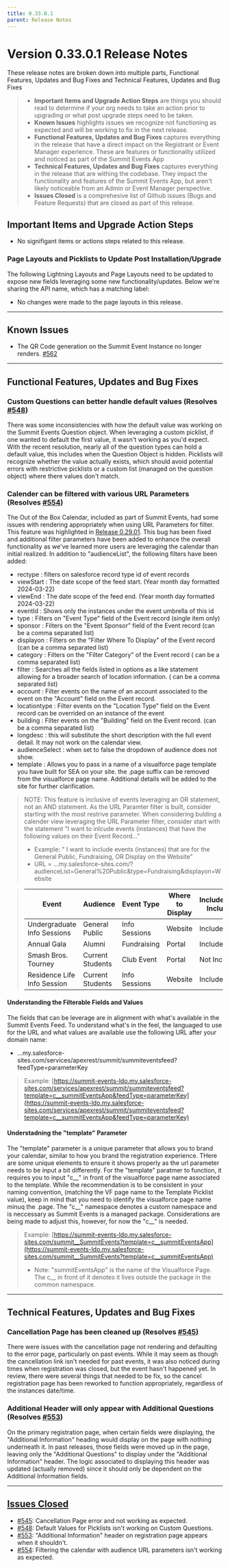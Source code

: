 ```yaml
---
title: 0.33.0.1
parent: Release Notes
---
```


# Version 0.33.0.1 Release Notes

These release notes are broken down into multiple parts, Functional Features, Updates and Bug Fixes and Technical Features, Updates and Bug Fixes 
> - **Important Items and Upgrade Action Steps** are things you should read to determine if your org needs to take an action prior to upgrading or what post upgrade steps need to be taken.
> - **Known Issues** highlights issues we recognize not functioning as expected and will be working to fix in the next release.
> - **Functional Features, Updates and Bug Fixes** captures everything in the release that have a direct impact on the Registrant or Event Manager experience. These are features or functionality utilized and noticed as part of the Summit Events App
> -  **Technical Features, Updates and Bug Fixes** captures everything in the release that are withing the codebase. They impact the functionality and features of the Summit Events App, but aren't likely noticeable from an Admin or Event Manager perspective.
> - **Issues Closed** is a comprehesive list of Github issues (Bugs and Feature Requests) that are closed as part of this release.


## Important Items and Upgrade Action Steps

* No signifigant items or actions steps related to this release.

### Page Layouts and Picklists to Update Post Installation/Upgrade
The following Lightning Layouts and Page Layouts need to be updated to expose new fields leveraging some new functionality/updates. Below we're sharing the API name, which has a matching label:

* No changes were made to the page layouts in this release.

---
## Known Issues
* The QR Code generation on the Summit Event Instance no longer renders. [#562](https://github.com/SFDO-Community/Summit-Events-App/issues/562)

---
## Functional Features, Updates and Bug Fixes

### Custom Questions can better handle default values (Resolves [#548](https://github.com/SFDO-Community/Summit-Events-App/issues/548))
There was some inconsistencies with how the default value was working on the Summit Events Question object. When leveraging a custom picklist, if one wanted to default the first value, it wasn't working as you'd expect. With the recent resolution, nearly all of the question types can hold a default value, this includes when the Question Object is hidden. Picklists will recognize whether the value actually exists, which should avoid potential errors with restrictive picklists or a custom list (managed on the question object) where there values don't match.

### Calender can be filtered with various URL Parameters (Resolves [#554](https://github.com/SFDO-Community/Summit-Events-App/issues/554))
The Out of the Box Calendar, included as part of Summit Events, had some issues with rendering appropriately when using URL Parameters for filter. This feature was highlighted in [Release 0.29.01](https://sfdo-community-sprints.github.io/summit-events-app-documentation/docs/release-notes/0-29-0-1/#filtering-and-display-options-1). This bug has been fixed and additional filter parameters have been added to enhance the overall functionality as we've learned more users are leveraging the calendar than initial realized. In addition to  "audienceList", the following filters have been added:
* rectype : filters on salesforce record type id of event records
* viewStart : The date scope of the feed start. (Year month day formatted 2024-03-22)
* viewEnd : The date scope of the feed end. (Year month day formatted 2024-03-22)
* eventId : Shows only the instances under the event umbrella of this id
* type : Filters on "Event Type" field of the Event record (single item only)
* sponsor : Filters on the "Event Sponsor" field of the Event record (can be a comma separated list)
* displayon : Filters on the "Filter Where To Display" of the Event record (can be a comma separated list)
* category : Filters on the "Filter Category" of the Event record ( can be a comma separated list)
* filter : Searches all the fields listed in options as a like statement allowing for a broader search of location information. ( can be a comma separated list)
* account : Filter events on the name of an account associated to the event on the "Account" field on the Event record.
* locationtype : Filter events on the "Location Type" field on the Event record can be overrided on an instance of the event
* building : Filter events on the "Building" field on the Event record. (can be a comma separated list)
* longdesc : this will substitute the short description with the full event detail. It may not work on the calendar view.
* audienceSelect : when set to false the dropdown of audience does not show.
* template : Allows you to pass in a name of a visualforce page template you have built for SEA on your site. the .page suffix can be removed from the visualforce page name.
Additional details will be added to the site for further clarification.
> NOTE: This feature is inclusive of events leveraging an OR statement, not an AND statement. As the URL Paramter filter is built, consider starting with the most restrive parameter. When considering bulding a calender view leveraging the URL Parameter filter, consider start with the statement "I want to inlcude events (instances) that have the following values on their Event Record..."
> *  Example: " I want to include events (instances) that are for the General Public, Fundraising, OR Display on the Website"
> *  URL = ...my.salesforce-sites.com/?audienceList=General%20Public&type=Fundraising&displayon=Website

> | Event | Audience | Event Type | Where to Display | Included/Not Included | Reason
> | ------- | ------- | ------- | ------- | ------- | -------|
> | Undergraduate Info Sessions | General Public | Info Sessions | Website | Included | audienceList=General%20Public & displayon=Website
> | Annual Gala | Alumni | Fundraising | Portal | Included | type=Fundraising
> | Smash Bros. Tourney | Current Students | Club Event | Portal | Not Included | No values match
> | Residence Life Info Session | Current Students |  Info Sessions | Website | Included | displayon=Website


#### Understanding the Filterable Fields and Values
The fields that can be leverage are in alignment with what's available in the Summit Events Feed.  To understand what's in the feel, the languaged to use for the URL and what values are available use the following URL after your domain name:
* ...my.salesforce-sites.com/services/apexrest/summit/summiteventsfeed?feedType=parameterKey
> Example: [https://summit-events-ldo.my.salesforce-sites.com/services/apexrest/summit/summiteventsfeed?template=c__summitEventsApp&feedType=parameterKey](https://summit-events-ldo.my.salesforce-sites.com/services/apexrest/summit/summiteventsfeed?template=c__summitEventsApp&feedType=parameterKey)

#### Understadning the "template" Parameter
The "template" parameter is a unique parameter that allows you to brand your calendar, similar to how you brand the registration experience. THere are some unique elements to ensure it shows properly as the url parameter needs to be input a bit differently. For the "template" paratmer to function, it requires you to input "c__" in front of the visualforce page name associated to the template. While the recommendation is to be consistent in your naming convention, (matching the VF page name to the Template Picklist value), keep in mind that you need to identify the visualforce page name minuq the .page. The "c__" namespace denotes a custom namespace and is neccessary as Summit Events is a managed package. Considerations are being made to adjust this, however, for now the "c__" is needed.
> Example: [https://summit-events-ldo.my.salesforce-sites.com/summit__SummitEvents?template=c__summitEventsApp](https://summit-events-ldo.my.salesforce-sites.com/summit__SummitEvents?template=c__summitEventsApp)
> * Note: "summitEventsApp" is the name of the Visualforce Page. The c__ in front of it denotes it lives outside the package in the common namespace.

---
## Technical Features, Updates and Bug Fixes

### Cancellation Page has been cleaned up (Resolves [#545](https://github.com/SFDO-Community/Summit-Events-App/issues/545))
There were issues with the cancellation page not rendering and defaulting to the error page, particularly on past events. While it may seem as though the cancellation link isn't needed for past events, it was also noticed during times when registration was closed, but the event hasn't happened yet. In review, there were several things that needed to be fix, so the cancel registration page has been reworked to function appropriately, regardless of the instances date/time.

### Additional Header will only appear with Additional Questions (Resolves [#553](https://github.com/SFDO-Community/Summit-Events-App/issues/553))
On the primary registration page, when certain fields were displaying, the "Additional Information" heading would display on the page with nothing underneath it. In past releases, those fields were moved up in the page, leaving only the "Additional Questions" to display under the "Additional Information" header. The logic associated to displaying this header was updated (actually removed) since it should only be dependent on the Additional Information fields.

---
## [Issues Closed](https://github.com/SFDO-Community/Summit-Events-App/issues?q=is%3Aissue+is%3Aclosed)
- [#545](https://github.com/SFDO-Community/Summit-Events-App/issues/545): Cancellation Page error and not working as expected.
- [#548](https://github.com/SFDO-Community/Summit-Events-App/issues/548): Default Values for Picklists isn't working on Custom Questions.
- [#553](https://github.com/SFDO-Community/Summit-Events-App/issues/553): "Additional Information" header on registration page appears when it shouldn't.
- [#554](https://github.com/SFDO-Community/Summit-Events-App/issues/554): Filtering the calendar with audience URL parameters isn't working as expected.

